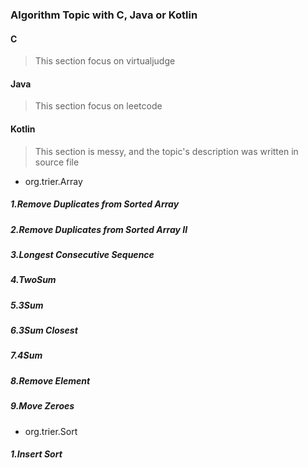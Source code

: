 ### Algorithm Topic with C, Java or Kotlin

#### C
> This section focus on virtualjudge

#### Java
> This section focus on leetcode

#### Kotlin
> This section is messy, and the topic's description was written in source file
- org.trier.Array
##### 1.Remove Duplicates from Sorted Array
##### 2.Remove Duplicates from Sorted Array II
##### 3.Longest Consecutive Sequence
##### 4.TwoSum
##### 5.3Sum
##### 6.3Sum Closest
##### 7.4Sum
##### 8.Remove Element
##### 9.Move Zeroes
- org.trier.Sort
##### 1.Insert Sort
